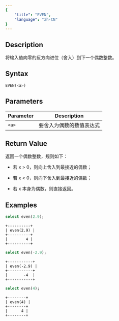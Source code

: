 ```yaml
---
{
    "title": "EVEN",
    "language": "zh-CN"
}
---
```


<!-- 
Licensed to the Apache Software Foundation (ASF) under one
or more contributor license agreements.  See the NOTICE file
distributed with this work for additional information
regarding copyright ownership.  The ASF licenses this file
to you under the Apache License, Version 2.0 (the
"License"); you may not use this file except in compliance
with the License.  You may obtain a copy of the License at

  http://www.apache.org/licenses/LICENSE-2.0

Unless required by applicable law or agreed to in writing,
software distributed under the License is distributed on an
"AS IS" BASIS, WITHOUT WARRANTIES OR CONDITIONS OF ANY
KIND, either express or implied.  See the License for the
specific language governing permissions and limitations
under the License.
-->

## Description

将输入值向零的反方向进位（舍入）到下一个偶数整数。

## Syntax

```sql
EVEN(<a>)
```


## Parameters

| Parameter | Description |
| -- | -- |
| `<a>` | 要舍入为偶数的数值表达式 |

## Return Value

返回一个偶数整数，规则如下：

 - 若 x > 0，则向上舍入到最接近的偶数；

 - 若 x < 0，则向下舍入到最接近的偶数；

 - 若 x 本身为偶数，则直接返回。

## Examples

```sql
select even(2.9);
```

```text
+----------+
| even(2.9) |
+----------+
|        4 |
+----------+
```

```sql
select even(-2.9);
```

```text
+-----------+
| even(-2.9) |
+-----------+
|       -4  |
+-----------+
```

```sql
select even(4);
```

```text
+--------+
| even(4) |
+--------+
|      4 |
+--------+
```